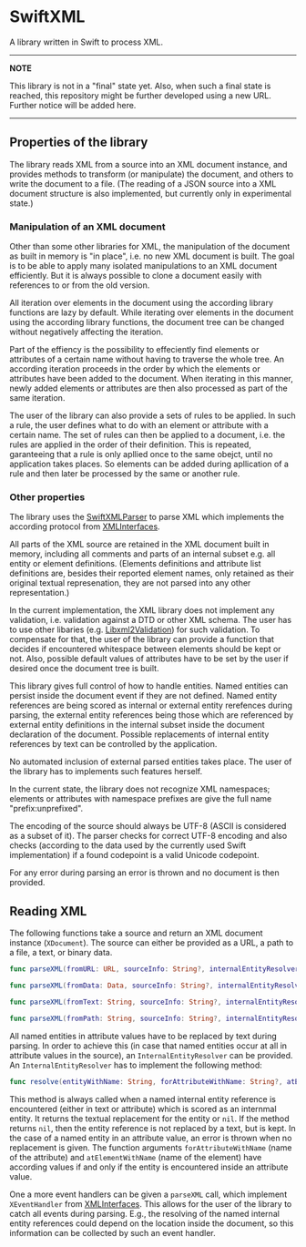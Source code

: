 # SwiftXML

A library written in Swift to process XML.

---
**NOTE**

This library is not in a "final" state yet. Also, when such a final state is reached, this repository might be further developed using a new URL. Further notice will be added here.

---

## Properties of the library

The library reads XML from a source into an XML document instance, and provides methods to transform (or manipulate) the document, and others to write the document to a file. (The reading of a JSON source into a XML document structure is also implemented, but currently only in experimental state.)

### Manipulation of an XML document

Other than some other libraries for XML, the manipulation of the document as built in memory is "in place", i.e. no new XML document is built. The goal is to be able to apply many isolated manipulations to an XML document efficiently. But it is always possible to clone a document easily with references to or from the old version.

All iteration over elements in the document using the according library functions are lazy by default. While iterating over elements in the document using the according library functions, the document tree can be changed without negatively affecting the iteration.

Part of the effiency is the possibility to effeciently find elements or attributes of a certain name without having to traverse the whole tree. An according iteration proceeds in the order by which the elements or attributes have been added to the document. When iterating in this manner, newly added elements or attributes are then also processed as part of the same iteration.

The user of the library can also provide a sets of rules to be applied. In such a rule, the user defines what to do with an element or attribute with a certain name. The set of rules can then be applied to a document, i.e. the rules are applied in the order of their definition. This is repeated, garanteeing that a rule is only apllied once to the same obejct, until no application takes places. So elements can be added during apllication of a rule and then later be processed by the same or another rule.

### Other properties

The library uses the [SwiftXMLParser](https://github.com/stefanspringer1/SwiftXMLParser) to parse XML which implements the according protocol from [XMLInterfaces](https://github.com/stefanspringer1/SwiftXMLInterfaces).

All parts of the XML source are retained in the XML document built in memory, including all comments and parts of an internal subset e.g. all entity or element definitions. (Elements definitions and attribute list definitions are, besides their reported element names, only retained as their original textual represenation, they are not parsed into any other representation.) 

In the current implementation, the XML library does not implement any validation, i.e. validation against a DTD or other XML schema. The user has to use other libaries (e.g. [Libxml2Validation](https://github.com/stefanspringer1/Libxml2Validation)) for such validation. To compensate for that, the user of the library can provide a function that decides if encountered whitespace between elements should be kept or not. Also, possible default values of attributes have to be set by the user if desired once the document tree is built.

This library gives full control of how to handle entities. Named entities can persist inside the document event if they are not defined. Named entity references are being scored as internal or external entity rerefences during parsing, the external entity references being those which are referenced by external entity definitions in the internal subset inside the document declaration of the document. Possible replacements of internal entity references by text can be controlled by the application.

No automated inclusion of external parsed entities takes place. The user of the library has to implements such features herself.

In the current state, the library does not recognize XML namespaces; elements or attributes with namespace prefixes are give the full name "prefix:unprefixed".

The encoding of the source should always be UTF-8 (ASCII is considered as a subset of it). The parser checks for correct UTF-8 encoding and also checks (according to the data used by the currently used Swift implementation) if a found codepoint is a valid Unicode codepoint.

For any error during parsing an error is thrown and no document is then provided.

## Reading XML

The following functions take a source and return an XML document instance (`XDocument`). The source can either be provided as a URL, a path to a file, a text, or binary data.

```Swift
func parseXML(fromURL: URL, sourceInfo: String?, internalEntityResolver: InternalEntityResolver?, eventHandlers: [XEventHandler]?, textAllowed: (() -> Bool)?) throws -> XDocument
```

```Swift
func parseXML(fromData: Data, sourceInfo: String?, internalEntityResolver: InternalEntityResolver?, eventHandlers: [XEventHandler]?, textAllowed: (() -> Bool)?) throws -> XDocument
```

```Swift
func parseXML(fromText: String, sourceInfo: String?, internalEntityResolver: InternalEntityResolver?, eventHandlers: [XEventHandler]?, textAllowed: (() -> Bool)?) throws -> XDocument
```

```Swift
func parseXML(fromPath: String, sourceInfo: String?, internalEntityResolver: InternalEntityResolver?, eventHandlers: [XEventHandler]?, textAllowed: (() -> Bool)?) throws -> XDocument
```

All named entities in attribute values have to be replaced by text during parsing. In order to achieve this (in case that named entities occur at all in attribute values in the source), an `InternalEntityResolver` can be provided. An `InternalEntityResolver` has to implement the following method:

```Swift
func resolve(entityWithName: String, forAttributeWithName: String?, atElementWithName: String?) -> String?
```

This method is always called when a named internal entity reference is encountered (either in text or attribute) which is scored as an internmal entity. It returns the textual replacement for the entity or `nil`. If the method returns `nil`, then the entity reference is not replaced by a text, but is kept. In the case of a named entity in an attribute value, an error is thrown when no replacement is given. The function arguments `forAttributeWithName` (name of the attribute) and `atElementWithName` (name of the element) have according values if and only if the entity is encountered inside an attribute value.

One a more event handlers can be given a `parseXML` call, which implement `XEventHandler` from [XMLInterfaces](https://github.com/stefanspringer1/SwiftXMLInterfaces). This allows for the user of the library to catch all events during parsing. E.g., the resolving of the named internal entity references could depend on the location inside the document, so this information can be collected by such an event handler.